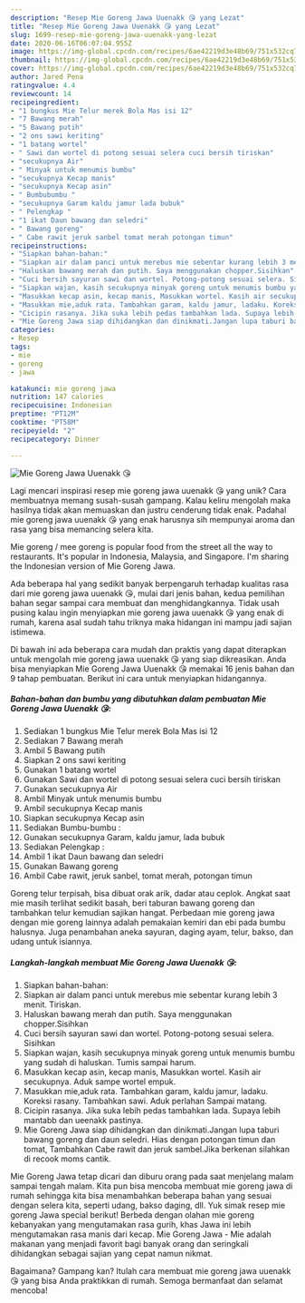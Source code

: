 ```yaml
---
description: "Resep Mie Goreng Jawa Uuenakk 😘 yang Lezat"
title: "Resep Mie Goreng Jawa Uuenakk 😘 yang Lezat"
slug: 1699-resep-mie-goreng-jawa-uuenakk-yang-lezat
date: 2020-06-16T06:07:04.955Z
image: https://img-global.cpcdn.com/recipes/6ae42219d3e48b69/751x532cq70/mie-goreng-jawa-uuenakk-😘-foto-resep-utama.jpg
thumbnail: https://img-global.cpcdn.com/recipes/6ae42219d3e48b69/751x532cq70/mie-goreng-jawa-uuenakk-😘-foto-resep-utama.jpg
cover: https://img-global.cpcdn.com/recipes/6ae42219d3e48b69/751x532cq70/mie-goreng-jawa-uuenakk-😘-foto-resep-utama.jpg
author: Jared Pena
ratingvalue: 4.4
reviewcount: 14
recipeingredient:
- "1 bungkus Mie Telur merek Bola Mas isi 12"
- "7 Bawang merah"
- "5 Bawang putih"
- "2 ons sawi keriting"
- "1 batang wortel"
- " Sawi dan wortel di potong sesuai selera cuci bersih tiriskan"
- "secukupnya Air"
- " Minyak untuk menumis bumbu"
- "secukupnya Kecap manis"
- "secukupnya Kecap asin"
- " Bumbubumbu "
- "secukupnya Garam kaldu jamur lada bubuk"
- " Pelengkap "
- "1 ikat Daun bawang dan seledri"
- " Bawang goreng"
- " Cabe rawit jeruk sanbel tomat merah potongan timun"
recipeinstructions:
- "Siapkan bahan-bahan:"
- "Siapkan air dalam panci untuk merebus mie sebentar kurang lebih 3 menit. Tiriskan."
- "Haluskan bawang merah dan putih. Saya menggunakan chopper.Sisihkan"
- "Cuci bersih sayuran sawi dan wortel. Potong-potong sesuai selera. Sisihkan"
- "Siapkan wajan, kasih secukupnya minyak goreng untuk menumis bumbu yang sudah di haluskan. Tumis sampai harum."
- "Masukkan kecap asin, kecap manis, Masukkan wortel. Kasih air secukupnya. Aduk sampe wortel empuk."
- "Masukkan mie,aduk rata. Tambahkan garam, kaldu jamur, ladaku. Koreksi rasany. Tambahkan sawi. Aduk perlahan Sampai matang."
- "Cicipin rasanya. Jika suka lebih pedas tambahkan lada. Supaya lebih mantabb dan ueenakk pastinya."
- "Mie Goreng Jawa siap dihidangkan dan dinikmati.Jangan lupa taburi bawang goreng dan daun seledri. Hias dengan potongan timun dan tomat, Tambahkan Cabe rawit dan jeruk sambel.Jika berkenan silahkan di recook moms cantik."
categories:
- Resep
tags:
- mie
- goreng
- jawa

katakunci: mie goreng jawa 
nutrition: 147 calories
recipecuisine: Indonesian
preptime: "PT12M"
cooktime: "PT58M"
recipeyield: "2"
recipecategory: Dinner

---
```



![Mie Goreng Jawa Uuenakk 😘](https://img-global.cpcdn.com/recipes/6ae42219d3e48b69/751x532cq70/mie-goreng-jawa-uuenakk-😘-foto-resep-utama.jpg)

Lagi mencari inspirasi resep mie goreng jawa uuenakk 😘 yang unik? Cara membuatnya memang susah-susah gampang. Kalau keliru mengolah maka hasilnya tidak akan memuaskan dan justru cenderung tidak enak. Padahal mie goreng jawa uuenakk 😘 yang enak harusnya sih mempunyai aroma dan rasa yang bisa memancing selera kita.

Mie goreng / mee goreng is popular food from the street all the way to restaurants. It&#39;s popular in Indonesia, Malaysia, and Singapore. I&#39;m sharing the Indonesian version of Mie Goreng Jawa.

Ada beberapa hal yang sedikit banyak berpengaruh terhadap kualitas rasa dari mie goreng jawa uuenakk 😘, mulai dari jenis bahan, kedua pemilihan bahan segar sampai cara membuat dan menghidangkannya. Tidak usah pusing kalau ingin menyiapkan mie goreng jawa uuenakk 😘 yang enak di rumah, karena asal sudah tahu triknya maka hidangan ini mampu jadi sajian istimewa.


Di bawah ini ada beberapa cara mudah dan praktis yang dapat diterapkan untuk mengolah mie goreng jawa uuenakk 😘 yang siap dikreasikan. Anda bisa menyiapkan Mie Goreng Jawa Uuenakk 😘 memakai 16 jenis bahan dan 9 tahap pembuatan. Berikut ini cara untuk menyiapkan hidangannya.

<!--inarticleads1-->

##### Bahan-bahan dan bumbu yang dibutuhkan dalam pembuatan Mie Goreng Jawa Uuenakk 😘:

1. Sediakan 1 bungkus Mie Telur merek Bola Mas isi 12
1. Sediakan 7 Bawang merah
1. Ambil 5 Bawang putih
1. Siapkan 2 ons sawi keriting
1. Gunakan 1 batang wortel
1. Gunakan  Sawi dan wortel di potong sesuai selera cuci bersih tiriskan
1. Gunakan secukupnya Air
1. Ambil  Minyak untuk menumis bumbu
1. Ambil secukupnya Kecap manis
1. Siapkan secukupnya Kecap asin
1. Sediakan  Bumbu-bumbu :
1. Gunakan secukupnya Garam, kaldu jamur, lada bubuk
1. Sediakan  Pelengkap :
1. Ambil 1 ikat Daun bawang dan seledri
1. Gunakan  Bawang goreng
1. Ambil  Cabe rawit, jeruk sanbel, tomat merah, potongan timun


Goreng telur terpisah, bisa dibuat orak arik, dadar atau ceplok. Angkat saat mie masih terlihat sedikit basah, beri taburan bawang goreng dan tambahkan telur kemudian sajikan hangat. Perbedaan mie goreng jawa dengan mie goreng lainnya adalah pemakaian kemiri dan ebi pada bumbu halusnya. Juga penambahan aneka sayuran, daging ayam, telur, bakso, dan udang untuk isiannya. 

<!--inarticleads2-->

##### Langkah-langkah membuat Mie Goreng Jawa Uuenakk 😘:

1. Siapkan bahan-bahan:
1. Siapkan air dalam panci untuk merebus mie sebentar kurang lebih 3 menit. Tiriskan.
1. Haluskan bawang merah dan putih. Saya menggunakan chopper.Sisihkan
1. Cuci bersih sayuran sawi dan wortel. Potong-potong sesuai selera. Sisihkan
1. Siapkan wajan, kasih secukupnya minyak goreng untuk menumis bumbu yang sudah di haluskan. Tumis sampai harum.
1. Masukkan kecap asin, kecap manis, Masukkan wortel. Kasih air secukupnya. Aduk sampe wortel empuk.
1. Masukkan mie,aduk rata. Tambahkan garam, kaldu jamur, ladaku. Koreksi rasany. Tambahkan sawi. Aduk perlahan Sampai matang.
1. Cicipin rasanya. Jika suka lebih pedas tambahkan lada. Supaya lebih mantabb dan ueenakk pastinya.
1. Mie Goreng Jawa siap dihidangkan dan dinikmati.Jangan lupa taburi bawang goreng dan daun seledri. Hias dengan potongan timun dan tomat, Tambahkan Cabe rawit dan jeruk sambel.Jika berkenan silahkan di recook moms cantik.


Mie Goreng Jawa tetap dicari dan diburu orang pada saat menjelang malam sampai tengah malam. Kita pun bisa mencoba membuat mie goreng jawa di rumah sehingga kita bisa menambahkan beberapa bahan yang sesuai dengan selera kita, seperti udang, bakso daging, dll. Yuk simak resep mie goreng Jawa special berikut! Berbeda dengan olahan mie goreng kebanyakan yang mengutamakan rasa gurih, khas Jawa ini lebih mengutamakan rasa manis dari kecap. Mie Goreng Jawa - Mie adalah makanan yang menjadi favorit bagi banyak orang dan seringkali dihidangkan sebagai sajian yang cepat namun nikmat. 

Bagaimana? Gampang kan? Itulah cara membuat mie goreng jawa uuenakk 😘 yang bisa Anda praktikkan di rumah. Semoga bermanfaat dan selamat mencoba!
